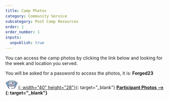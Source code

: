 ```yaml
---
title: Camp Photos
category: Community Service
subcategory: Post Camp Resources
order: 1
order_number: 1
inputs:
  unpublish: true
---
```

You can access the camp photos by clicking the link below and looking for the week and location you served.

You will be asked for a password to access the photos, it is: **Forged23**

[![](/uploads/photosicon-1.png){: width="40" height="28"}](https://groupcares-my.sharepoint.com/:f:/g/personal/admin_groupcares_org/EiNciCjTmNJHk41Tj26l8OcB4CFo0sikFnH1nP99dVdxhg?e=zoI63f){: target="_blank"}&nbsp;**[Participant Photos –&gt;](https://groupcares-my.sharepoint.com/:f:/g/personal/admin_groupcares_org/EppAPY_a7aNBo0XoT47SyKUBgmrOwfmhJeIYv4HMrkSJyg?e=6Lj0St){: target="_blank"}**